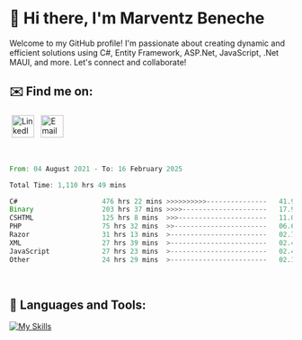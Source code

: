 # 👋 Hi there, I'm Marventz Beneche

Welcome to my GitHub profile! I'm passionate about creating dynamic and efficient solutions using C#, Entity Framework, ASP.Net, JavaScript, .Net MAUI, and more. Let's connect and collaborate!

## ✉️ Find me on:
 <a href="https://linkedin.com/in/benechem" target="_blank" rel="noopener noreferrer"> <img src="https://icons.iconarchive.com/icons/limav/flat-gradient-social/512/Linkedin-icon.png" alt="LinkedIn" height="40" style="vertical-align:top; margin:4px"></a>
 <a href="mailto:info@benechem.co"> <img src="https://icons.iconarchive.com/icons/dtafalonso/android-lollipop/512/Gmail-icon.png" alt="Email" height="40" style="vertical-align:top; margin:4px"></a>
</p>

<br/>
<!--START_SECTION:waka-->

```rust
From: 04 August 2021 - To: 16 February 2025

Total Time: 1,110 hrs 49 mins

C#                     476 hrs 22 mins >>>>>>>>>>---------------   41.96 %
Binary                 203 hrs 37 mins >>>>---------------------   17.93 %
CSHTML                 125 hrs 8 mins  >>>----------------------   11.02 %
PHP                    75 hrs 32 mins  >>-----------------------   06.65 %
Razor                  31 hrs 13 mins  >------------------------   02.75 %
XML                    27 hrs 39 mins  >------------------------   02.44 %
JavaScript             27 hrs 23 mins  >------------------------   02.41 %
Other                  24 hrs 29 mins  >------------------------   02.16 %
```

<!--END_SECTION:waka-->
<br />

## 🧰 Languages and Tools:

[![My Skills](https://skillicons.dev/icons?i=js,html,css,cs,java,php,mysql,dotnet,bootstrap,visualstudio,vscode,androidstudio,azure,xd,wordpress,raspberrypi)](https://skillicons.dev)
<br />

